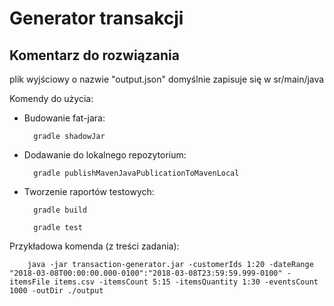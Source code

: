 # Generator transakcji

## Komentarz do rozwiązania

plik wyjściowy o nazwie "output.json" domyślnie zapisuje się w sr/main/java

Komendy do użycia:

- Budowanie fat-jara:
    
        gradle shadowJar
    
- Dodawanie do lokalnego repozytorium:

        gradle publishMavenJavaPublicationToMavenLocal
        
- Tworzenie raportów testowych:

        gradle build
        
        gradle test
        
Przykładowa komenda (z treści zadania):

        java -jar transaction-generator.jar -customerIds 1:20 -dateRange "2018-03-08T00:00:00.000-0100":"2018-03-08T23:59:59.999-0100" -itemsFile items.csv -itemsCount 5:15 -itemsQuantity 1:30 -eventsCount 1000 -outDir ./output




